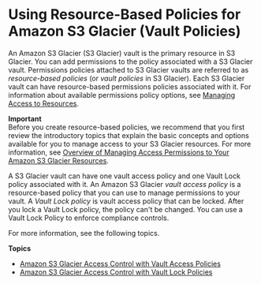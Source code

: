 # Using Resource\-Based Policies for Amazon S3 Glacier \(Vault Policies\)<a name="access-control-resource-based"></a>

An Amazon S3 Glacier \(S3 Glacier\) vault is the primary resource in S3 Glacier\. You can add permissions to the policy associated with a S3 Glacier vault\. Permissions policies attached to S3 Glacier vaults are referred to as *resource\-based policies* \(or *vault policies* in S3 Glacier\)\. Each S3 Glacier vault can have resource\-based permissions policies associated with it\.  For information about available permissions policy options, see [Managing Access to Resources](access-control-overview.md#access-control-manage-access-intro)\.

**Important**  
Before you create resource\-based policies, we recommend that you first review the introductory topics that explain the basic concepts and options available for you to manage access to your S3 Glacier resources\. For more information, see [Overview of Managing Access Permissions to Your Amazon S3 Glacier Resources](access-control-overview.md)\.

A S3 Glacier vault can have one vault access policy and one Vault Lock policy associated with it\. An Amazon S3 Glacier *vault access policy* is a resource\-based policy that you can use to manage permissions to your vault\. A *Vault Lock policy* is vault access policy that can be locked\. After you lock a Vault Lock policy, the policy can't be changed\. You can use a Vault Lock Policy to enforce compliance controls\.

For more information, see the following topics\.

**Topics**
+ [Amazon S3 Glacier Access Control with Vault Access Policies](vault-access-policy.md)
+ [Amazon S3 Glacier Access Control with Vault Lock Policies](vault-lock-policy.md)